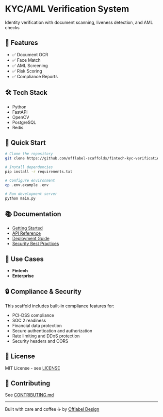# KYC/AML Verification System

Identity verification with document scanning, liveness detection, and AML checks

## 🎯 Features

- ✅ Document OCR
- ✅ Face Match
- ✅ AML Screening
- ✅ Risk Scoring
- ✅ Compliance Reports

## 🛠️ Tech Stack

- Python
- FastAPI
- OpenCV
- PostgreSQL
- Redis

## 🚀 Quick Start

```bash
# Clone the repository
git clone https://github.com/offlabel-scaffolds/fintech-kyc-verification

# Install dependencies
pip install -r requirements.txt

# Configure environment
cp .env.example .env

# Run development server
python main.py
```

## 📚 Documentation

- [Getting Started](./docs/getting-started.md)
- [API Reference](./docs/api-reference.md)
- [Deployment Guide](./docs/deployment.md)
- [Security Best Practices](./docs/security.md)

## 🏢 Use Cases

- **Fintech**
- **Enterprise**

## 🔒 Compliance & Security

This scaffold includes built-in compliance features for:

- PCI-DSS compliance
- SOC 2 readiness
- Financial data protection
- Secure authentication and authorization
- Rate limiting and DDoS protection
- Security headers and CORS

## 📄 License

MIT License - see [LICENSE](./LICENSE)

## 🤝 Contributing

See [CONTRIBUTING.md](./CONTRIBUTING.md)

---

Built with care and coffee ☕ by [Offlabel Design](https://offlabel.design)
